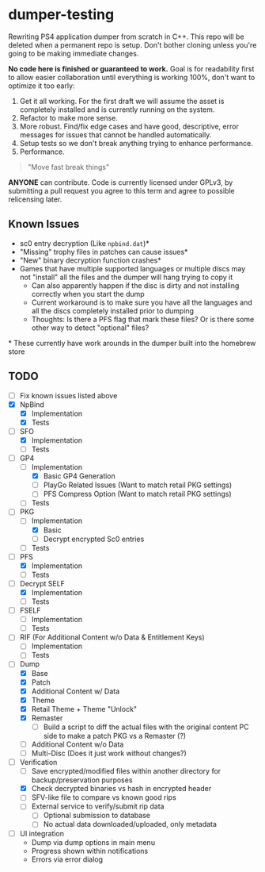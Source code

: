 # dumper-testing

Rewriting PS4 application dumper from scratch in C++. This repo will be deleted when a permanent repo is setup. Don't bother cloning unless you're going to be making immediate changes.

**No code here is finished or guaranteed to work.** Goal is for readability first to allow easier collaboration until everything is working 100%, don't want to optimize it too early:

1. Get it all working. For the first draft we will assume the asset is completely installed and is currently running on the system.
2. Refactor to make more sense.
3. More robust. Find/fix edge cases and have good, descriptive, error messages for issues that cannot be handled automatically.
4. Setup tests so we don't break anything trying to enhance performance.
5. Performance.

> "Move fast break things"

**ANYONE** can contribute. Code is currently licensed under GPLv3, by submitting a pull request you agree to this term and agree to possible relicensing later.

## Known Issues

- sc0 entry decryption (Like `npbind.dat`)*
- "Missing" trophy files in patches can cause issues*
- "New" binary decryption function crashes*
- Games that have multiple supported languages or multiple discs may not "install" all the files and the dumper will hang trying to copy it
  - Can also apparently happen if the disc is dirty and not installing correctly when you start the dump
  - Current workaround is to make sure you have all the languages and all the discs completely installed prior to dumping
  - Thoughts: Is there a PFS flag that mark these files? Or is there some other way to detect "optional" files?

\* These currently have work arounds in the dumper built into the homebrew store

## TODO

- [ ] Fix known issues listed above
- [X] NpBind
  - [X] Implementation
  - [X] Tests
- [ ] SFO
  - [X] Implementation
  - [ ] Tests
- [ ] GP4
  - [ ] Implementation
    - [X] Basic GP4 Generation
    - [ ] PlayGo Related Issues (Want to match retail PKG settings)
    - [ ] PFS Compress Option (Want to match retail PKG settings)
  - [ ] Tests
- [ ] PKG
  - [ ] Implementation
    - [X] Basic
    - [ ] Decrypt encrypted Sc0 entries
  - [ ] Tests
- [ ] PFS
  - [X] Implementation
  - [ ] Tests
- [ ] Decrypt SELF
  - [X] Implementation
  - [ ] Tests
- [ ] FSELF
  - [ ] Implementation
  - [ ] Tests
- [ ] RIF (For Additional Content w/o Data & Entitlement Keys)
  - [ ] Implementation
  - [ ] Tests
- [ ] Dump
  - [X] Base
  - [X] Patch
  - [X] Additional Content w/ Data
  - [X] Theme
  - [X] Retail Theme + Theme "Unlock"
  - [X] Remaster
    - [ ] Build a script to diff the actual files with the original content PC side to make a patch PKG vs a Remaster (?)
  - [ ] Additional Content w/o Data
  - [ ] Multi-Disc (Does it just work without changes?)
- [ ] Verification
  - [ ] Save encrypted/modified files within another directory for backup/preservation purposes
  - [X] Check decrypted binaries vs hash in encrypted header
  - [ ] SFV-like file to compare vs known good rips
  - [ ] External service to verify/submit rip data
    - [ ] Optional submission to database
    - [ ] No actual data downloaded/uploaded, only metadata
- [ ] UI integration
  - Dump via dump options in main menu
  - Progress shown within notifications
  - Errors via error dialog
